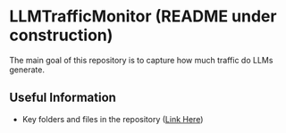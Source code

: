 # LLMTrafficMonitor (README under construction)
The main goal of this repository is to capture how much traffic do LLMs generate. 

## Useful Information
- Key folders and files in the repository ([Link Here](https://github.com/alexgaarciia/LLMTrafficMonitor/blob/main/docs/files.md))

